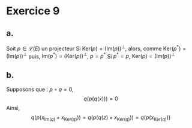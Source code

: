 # Exercice 9
## a.
Soit $p \in \mathcal{L}(E)$ un projecteur
Si $\mathrm{Ker}(p) = (\mathrm{Im}(p))^{\bot}$, 
alors, comme $\mathrm{Ker}(p^{*}) = (\mathrm{Im}(p))^{\bot}$ puis, $\mathrm{Im}(p^{*}) = (\mathrm{Ker}(p))^{\bot}$, $p = p^{*}$
Si $p^{*} = p$, $\mathrm{Ker}(p) = (\mathrm{Im}(p))^{\bot}$

## b.
Supposons que : $p \circ q = 0$, 
$$q(p(q(x))) = 0$$
Ainsi, 
$$q(p(x_{\mathrm{Im}(q)}+x_{\mathrm{Ker}(q)})) = q(p(q(z)+x_{\mathrm{Ker}(q)})) = q(p(x_{\mathrm{Ker}(q)}))$$
